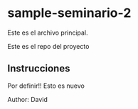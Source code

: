 # sample-seminario-2

Este es el archivo principal.

Este es el repo del proyecto


## Instrucciones
Por definir!! Esto es nuevo

Author: David
